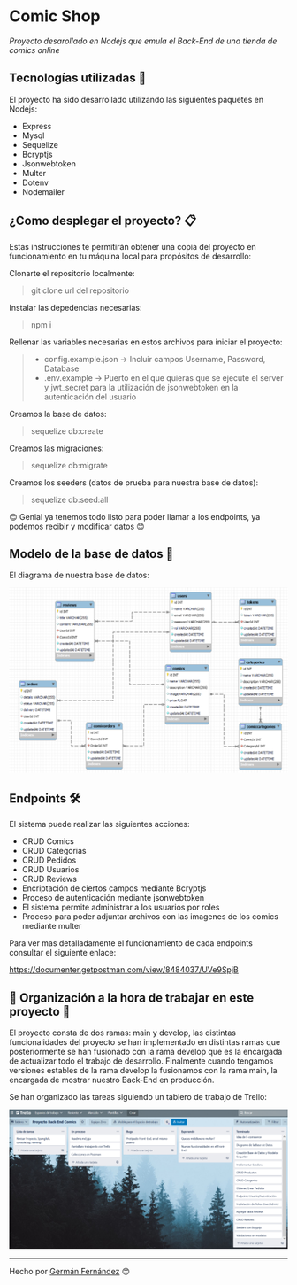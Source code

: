 # Comic Shop

_Proyecto desarollado en Nodejs que emula el Back-End de una tienda de comics online_

## Tecnologías utilizadas 🚀

El proyecto ha sido desarrollado utilizando las siguientes paquetes en Nodejs:

* Express
* Mysql
* Sequelize
* Bcryptjs
* Jsonwebtoken
* Multer
* Dotenv
* Nodemailer

## ¿Como desplegar el proyecto? 📋

Estas instrucciones te permitirán obtener una copia del proyecto en funcionamiento en tu máquina local para propósitos de desarrollo:

Clonarte el repositorio localmente:
> git clone url del repositorio

Instalar las depedencias necesarias:
> npm i

Rellenar las variables necesarias en estos archivos para iniciar el proyecto:
> - config.example.json -> Incluir campos Username, Password, Database
> - .env.example -> Puerto en el que quieras que se ejecute el server y jwt_secret para la utilización de jsonwebtoken en la autenticación del usuario

Creamos la base de datos:
> sequelize db:create

Creamos las migraciones:
> sequelize db:migrate

Creamos los seeders (datos de prueba para nuestra base de datos):
> sequelize db:seed:all

😊 Genial ya tenemos todo listo para poder llamar a los endpoints, ya podemos recibir y modificar datos 😊
## Modelo de la base de datos 🔧

El diagrama de nuestra base de datos:

![foto](./images_github/ModeloBaseDatos.png) 

## Endpoints 🛠️

El sistema puede realizar las siguientes acciones:

- CRUD Comics
- CRUD Categorias
- CRUD Pedidos
- CRUD Usuarios
- CRUD Reviews
- Encriptación de ciertos campos mediante Bcryptjs
- Proceso de autenticación mediante jsonwebtoken
- El sistema permite administrar a los usuarios por roles
- Proceso para poder adjuntar archivos con las imagenes de los comics mediante multer

Para ver mas detalladamente el funcionamiento de cada endpoints consultar el siguiente enlace:

https://documenter.getpostman.com/view/8484037/UVe9SpjB

## 📌 Organización a la hora de trabajar en este proyecto 📌

El proyecto consta de dos ramas: main y develop, las distintas funcionalidades del proyecto se han implementado en distintas ramas que posteriormente se han fusionado con la rama develop que es la encargada de actualizar todo el trabajo de desarrollo. Finalmente cuando tengamos versiones estables de la rama develop la fusionamos con la rama main, la encargada de mostrar nuestro Back-End en producción.

Se han organizado las tareas siguiendo un tablero de trabajo de Trello:

![foto](./images_github/Trello.png) 

---
Hecho por [Germán Fernández](https://github.com/GeerDev) 😊 